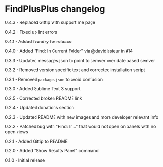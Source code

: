 # FindPlusPlus changelog
0.4.3 - Replaced Gittip with support me page

0.4.2 - Fixed up lint errors

0.4.1 - Added foundry for release

0.4.0 - Added "Find: In Current Folder" via @davidlesieur in #14

0.3.3 - Updated messages.json to point to semver over date based semver

0.3.2 - Removed version specific text and corrected installation script

0.3.1 - Removed `package.json` to avoid confusion

0.3.0 - Added Sublime Text 3 support

0.2.5 - Corrected broken README link

0.2.4 - Updated donations section

0.2.3 - Updated README with new images and more developer relevant info

0.2.2 - Patched bug with "Find: In..." that would not open on panels with no open views

0.2.1 - Added Gittip to README

0.2.0 - Added "Show Results Panel" command

0.1.0 - Initial release
